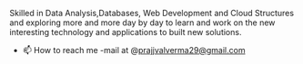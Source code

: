 Skilled in Data Analysis,Databases, Web Development and Cloud Structures and exploring more and more day by day to learn and work on the new interesting technology and applications to built new solutions.

- 📫 How to reach me -mail at @prajjvalverma29@gmail.com

<!---
Prajjval001/Prajjval001 is a ✨ special ✨ repository because its `README.md` (this file) appears on your GitHub profile.
You can click the Preview link to take a look at your changes.
--->
